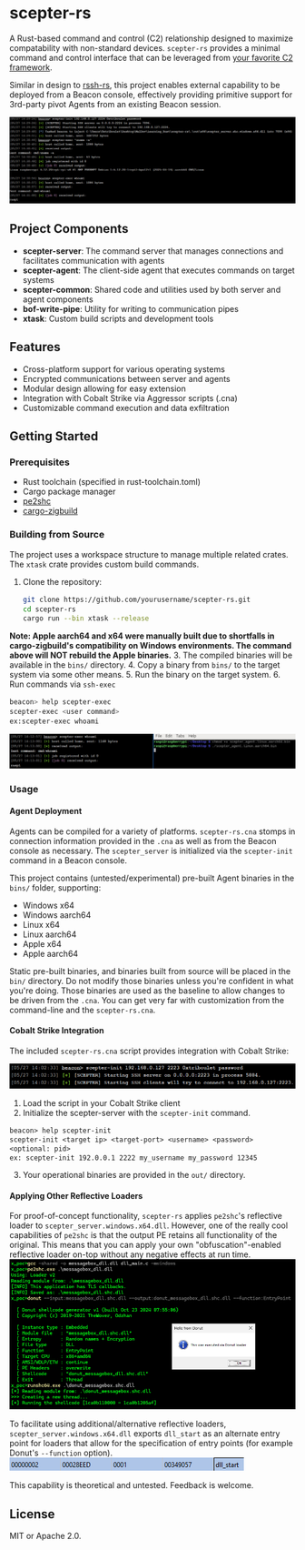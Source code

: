# scepter-rs

A Rust-based command and control (C2) relationship designed to maximize compatability with non-standard devices. `scepter-rs` provides a minimal command and control interface that can be leveraged from [your favorite C2 framework](https://www.cobaltstrike.com/).

Similar in design to [rssh-rs](https://github.com/0xTriboulet/rssh-rs/tree/master), this project enables external capability to be deployed from a Beacon console, effectively providing primitive support for 3rd-party pivot Agents from an existing Beacon session.

![img_4.png](img_4.png)

## Project Components

- **scepter-server**: The command server that manages connections and facilitates communication with agents
- **scepter-agent**: The client-side agent that executes commands on target systems
- **scepter-common**: Shared code and utilities used by both server and agent components
- **bof-write-pipe**: Utility for writing to communication pipes
- **xtask**: Custom build scripts and development tools

## Features

- Cross-platform support for various operating systems
- Encrypted communications between server and agents
- Modular design allowing for easy extension
- Integration with Cobalt Strike via Aggressor scripts (.cna)
- Customizable command execution and data exfiltration

## Getting Started

### Prerequisites

- Rust toolchain (specified in rust-toolchain.toml)
- Cargo package manager
- [pe2shc](https://github.com/hasherezade/pe_to_shellcode/tree/master)
- [cargo-zigbuild](https://github.com/rust-cross/cargo-zigbuild)

### Building from Source
The project uses a workspace structure to manage multiple related crates. The `xtask` crate provides custom build commands.

1. Clone the repository:
   ```bash
   git clone https://github.com/yourusername/scepter-rs.git
   cd scepter-rs
   cargo run --bin xtask --release
   ```
**Note: Apple aarch64 and x64 were manually built due to shortfalls in cargo-zigbuild's compatibility on Windows environments. The command above will NOT rebuild the Apple binaries.**
3. The compiled binaries will be available in the `bins/` directory.
4. Copy a binary from `bins/` to the target system via some other means.
5. Run the binary on the target system.
6. Run commands via `ssh-exec`
   ```bash
   beacon> help scepter-exec
   scepter-exec <user command>
   ex:scepter-exec whoami   
   ```
   ![img_3.png](img_3.png)

### Usage

#### Agent Deployment

Agents can be compiled for a variety of platforms. `scepter-rs.cna` stomps in connection information provided in the `.cna` as well as from the Beacon console as necessary. The `scepter_server` is initialized via the `scepter-init` command in a Beacon console.

This project contains (untested/experimental) pre-built Agent binaries in the `bins/` folder, supporting:
- Windows x64
- Windows aarch64
- Linux x64
- Linux aarch64
- Apple x64
- Apple aarch64

Static pre-built binaries, and binaries built from source will be placed in the `bin/` directory. Do not modify those binaries unless you're confident in what you're doing. Those binaries are used as the baseline to allow changes to be driven from the `.cna`. You can get very far with customization from the command-line and the `scepter-rs.cna`.

#### Cobalt Strike Integration

The included `scepter-rs.cna` script provides integration with Cobalt Strike:

![img_2.png](img_2.png)

1. Load the script in your Cobalt Strike client
2. Initialize the scepter-server with the `scepter-init` command.
```
beacon> help scepter-init
scepter-init <target ip> <target-port> <username> <password> <optional: pid>
ex: scepter-init 192.0.0.1 2222 my_username my_password 12345
```
3. Your operational binaries are provided in the `out/` directory.
#### Applying Other Reflective Loaders

For proof-of-concept functionality, `scepter-rs` applies `pe2shc`'s reflective loader to `scepter_server.windows.x64.dll`. However, one of the really cool capabilities of `pe2shc` is that the output PE retains all functionality of the original. This means that you can apply your own "obfuscation"-enabled reflective loader on-top without any negative effects at run time.
![img.png](img.png)

To facilitate using additional/alternative reflective loaders, `scepter_server.windows.x64.dll` exports `dll_start` as an alternate entry point for loaders that allow for the specification of entry points (for example Donut's `--function` option).
![img_1.png](img_1.png)

This capability is theoretical and untested. Feedback is welcome.

## License
MIT or Apache 2.0.